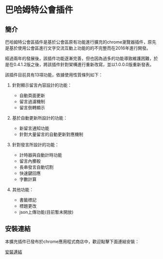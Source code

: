 # 巴哈姆特公會插件

## 簡介

巴哈姆特公會區插件是基於公會區原有功能進行擴充的chrome瀏覽器插件，原先是基於使用公會區進行文字交流互動上功能的的不完整而在2016年進行開發。

經過兩年的發展後，該插件功能逐漸完善，但也因為過多的功能導致維護困難，於是在0.4.1.2版之後，將該插件針對架構進行重新改寫，並以1.0.0.0版重新發表。

該插件目前具有13項功能，依據使用性質條列如下：

1. 針對顯示留言內容設計的功能：

    * 自動頁面更新
    * 留言過濾機制
    * 留言倒轉顯示

2. 基於自動更新所設計的功能：

    * 新留言通知功能
    * 針對大量留言的自動更新對應機制

3. 針對發言所設計的功能：

    * 計時器與自動計時功能
    * 留言內擲骰
    * 長串發言自動切割
    * 快速鍵回應
    * 字數計算

4. 其他功能：

    * 書籤標記
    * 標題更改
    * json上傳功能(目前暫未開放)

## 安裝連結

本擴充插件已發布於chrome應用程式商店中，歡迎點擊下面連結安裝：

[安裝連結](https://chrome.google.com/webstore/detail/巴哈姆特公會擴充套件/djkpifkbekldccfolbjkeodflnlajfka?hl=zh-TW)